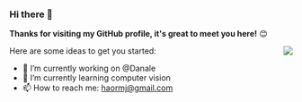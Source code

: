 


### Hi there 👋

**Thanks for visiting my GitHub profile, it's great to meet you here!** 😊

<img align="right" src="https://github-readme-stats.vercel.app/api?username=haormj&show_icons=true&icon_color=805AD5&text_color=718096&bg_color=ffffff&hide_title=true" />

Here are some ideas to get you started:

- 🔭 I’m currently working on @Danale
- 🌱 I’m currently learning computer vision
- 📫 How to reach me: haormj@gmail.com

<!--
**haormj/haormj** is a ✨ _special_ ✨ repository because its `README.md` (this file) appears on your GitHub profile.

Here are some ideas to get you started:

- 🔭 I’m currently working on ...
- 🌱 I’m currently learning ...
- 👯 I’m looking to collaborate on ...
- 🤔 I’m looking for help with ...
- 💬 Ask me about ...
- 📫 How to reach me: ...
- 😄 Pronouns: ...
- ⚡ Fun fact: ...
-->

